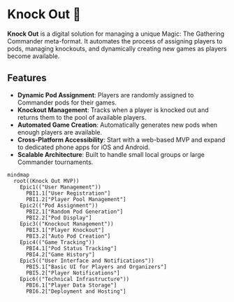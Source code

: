 # Knock Out 🤜

**Knock Out** is a digital solution for managing a unique Magic: The Gathering Commander meta-format. It automates the process of assigning players to pods, managing knockouts, and dynamically creating new games as players become available.

## Features
- **Dynamic Pod Assignment**: Players are randomly assigned to Commander pods for their games.
- **Knockout Management**: Tracks when a player is knocked out and returns them to the pool of available players.
- **Automated Game Creation**: Automatically generates new pods when enough players are available.
- **Cross-Platform Accessibility**: Start with a web-based MVP and expand to dedicated phone apps for iOS and Android.
- **Scalable Architecture**: Built to handle small local groups or large Commander tournaments.

```mermaid
mindmap
  root((Knock Out MVP))
    Epic1(("User Management"))
      PBI1.1["User Registration"]
      PBI1.2["Player Pool Management"]
    Epic2(("Pod Assignment"))
      PBI2.1["Random Pod Generation"]
      PBI2.2["Pod Display"]
    Epic3(("Knockout Management"))
      PBI3.1["Player Knockout"]
      PBI3.2["Auto Pod Creation"]
    Epic4(("Game Tracking"))
      PBI4.1["Pod Status Tracking"]
      PBI4.2["Game History"]
    Epic5(("User Interface and Notifications"))
      PBI5.1["Basic UI for Players and Organizers"]
      PBI5.2["Player Notifications"]
    Epic6(("Technical Infrastructure"))
      PBI6.1["Player Data Storage"]
      PBI6.2["Deployment and Hosting"]
```
